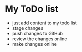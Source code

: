 # My ToDo list

- just add content to my todo list
- stage changes
- push changes to GitHub
- review the changes online
- make changes online